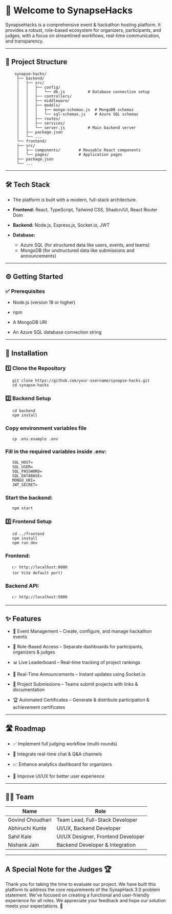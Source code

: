 # 🚀 Welcome to SynapseHacks

SynapseHacks is a comprehensive event & hackathon hosting platform.
It provides a robust, role-based ecosystem for organizers, participants, and judges, with a focus on streamlined workflows, real-time communication, and transparency. 

--- 

## 📂 Project Structure
        synapse-hacks/
         ├── backend/
         │   ├── src/
         │   │   ├── config/
         │   │   │   └── db.js          # Database connection setup
         │   │   ├── controllers/       
         │   │   ├── middleware/        
         │   │   ├── models/
         │   │   │   ├── mongo-schemas.js  # MongoDB schemas
         │   │   │   └── sql-schemas.js    # Azure SQL schemas
         │   │   ├── routes/
         │   │   ├── services/
         │   │   └── server.js          # Main backend server
         │   ├── package.json
         │   └── ...
         └── frontend/
         ├── src/
         │   ├── components/        # Reusable React components
         │   └── pages/             # Application pages
         ├── package.json
         └── ... 

---    

## 🛠️ Tech Stack
- The platform is built with a modern, full-stack architecture.

- **Frontend:** React, TypeScript, Tailwind CSS, Shadcn/UI, React Router Dom

- **Backend:** Node.js, Express.js, Socket.io, JWT

- **Database:** 
   - Azure SQL (for structured data like users, events, and teams) 
   - MongoDB (for unstructured data like submissions and announcements)

--- 

## ⚙️ Getting Started 

### ✅ Prerequisites

- Node.js
 (version 18 or higher)

- npm

- A MongoDB URI

- An Azure SQL database connection string

---

## 🔧 Installation
### 1️⃣ Clone the Repository
       git clone https://github.com/your-username/synapse-hacks.git
       cd synapse-hacks

### 2️⃣ Backend Setup
       cd backend
       npm install

### Copy environment variables file
       cp .env.example .env


### Fill in the required variables inside .env:

       SQL_HOST=
       SQL_USER=
       SQL_PASSWORD=
       SQL_DATABASE=
       MONGO_URI=
       JWT_SECRET=


### Start the backend:

       npm start

### 3️⃣ Frontend Setup
       cd ../frontend
       npm install
       npm run dev


### Frontend: 
       👉 http://localhost:8080
       (or Vite default port)

### Backend API: 
       👉 http://localhost:5000 

---

## ✨ Features

- 🎉 Event Management – Create, configure, and manage hackathon events

- 👥 Role-Based Access – Separate dashboards for participants, organizers & judges

- 📊 Live Leaderboard – Real-time tracking of project rankings

- 📢 Real-Time Announcements – Instant updates using Socket.io

- 📂 Project Submissions – Teams submit projects with links & documentation

- 🏆 Automated Certificates – Generate & distribute participation & achievement certificates

--- 

## 🛣️ Roadmap

- ✅ Implement full judging workflow (multi-rounds)

- 💬 Integrate real-time chat & Q&A channels

- 📈 Enhance analytics dashboard for organizers

- 🎨 Improve UI/UX for better user experience 

---

## 👨‍💻 Team

| Name              | Role                                 |
|-------------------|--------------------------------------|
| Govind Choudhari  | Team Lead, Full-Stack Developer      |
| Abhiruchi Kunte   | UI/UX, Backend Developer             |
| Sahil Kale        | UI/UX Designer, Frontend Developer   |
| Nishank Jain      | Backend Developer & Integration      |

--- 

## A Special Note for the Judges 🏆
Thank you for taking the time to evaluate our project. We have built this platform to address the core requirements of the SynapHack 3.0 problem statement. We've focused on creating a functional and user-friendly experience for all roles. We appreciate your feedback and hope our solution meets your expectations. 🙏
